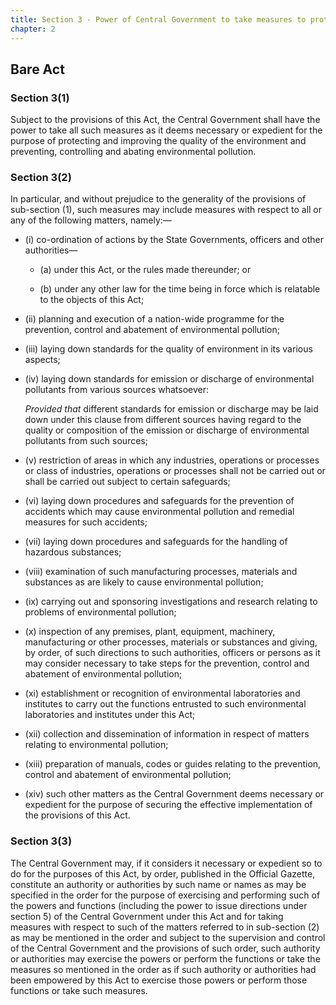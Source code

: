 ```yaml
---
title: Section 3 - Power of Central Government to take measures to protect and improve environment
chapter: 2
---
```


## Bare Act 

### Section 3(1) 

Subject to the provisions of this Act, the Central Government shall have the power to take all such measures as it deems necessary or expedient for the purpose of protecting and improving the quality of the environment and preventing, controlling and abating environmental pollution.

### Section 3(2)

In particular, and without prejudice to the generality of the provisions of sub-section (1), such measures may include measures with respect to all or any of the following matters, namely:—

- (i) co-ordination of actions by the State Governments, officers and other authorities—

    - (a) under this Act, or the rules made thereunder; or 

    - (b) under any other law for the time being in force which is relatable to the objects of this Act;

- (ii) planning and execution of a nation-wide programme for the prevention, control and abatement of environmental pollution;

- (iii) laying down standards for the quality of environment in its various aspects;

- (iv) laying down standards for emission or discharge of environmental pollutants from various sources whatsoever:

    *Provided that* different standards for emission or discharge may be laid down under this clause from different sources having regard to the quality or composition of the emission or discharge of environmental pollutants from such sources;

- (v) restriction of areas in which any industries, operations or processes or class of industries, operations or processes shall not be carried out or shall be carried out subject to certain safeguards;

- (vi) laying down procedures and safeguards for the prevention of accidents which may cause environmental pollution and remedial measures for such accidents;

- (vii) laying down procedures and safeguards for the handling of hazardous substances;

- (viii) examination of such manufacturing processes, materials and substances as are likely to cause environmental pollution;

- (ix) carrying out and sponsoring investigations and research relating to problems of environmental pollution;

- (x) inspection of any premises, plant, equipment, machinery, manufacturing or other processes, materials or substances and giving, by order, of such directions to such authorities, officers or persons as it may consider necessary to take steps for the prevention, control and abatement of environmental pollution;

- (xi) establishment or recognition of environmental laboratories and institutes to carry out the functions entrusted to such environmental laboratories and institutes under this Act;

- (xii) collection and dissemination of information in respect of matters relating to environmental pollution;

- (xiii) preparation of manuals, codes or guides relating to the prevention, control and abatement of environmental pollution;

- (xiv) such other matters as the Central Government deems necessary or expedient for the purpose of securing the effective implementation of the provisions of this Act.

### Section 3(3) 

The Central Government may, if it considers it necessary or expedient so to do for the purposes of this Act, by order, published in the Official Gazette, constitute an authority or authorities by such name or names as may be specified in the order for the purpose of exercising and performing such of the powers and functions (including the power to issue directions under section 5) of the Central Government under this Act and for taking measures with respect to such of the matters referred to in sub-section (2) as may be mentioned in the order and subject to the supervision and control of the Central Government and the provisions of such order, such authority or authorities may exercise the powers or perform the functions or take the measures so mentioned in the order as if such authority or authorities had been empowered by this Act to exercise those powers or perform those functions or take such measures.

